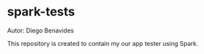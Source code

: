 # spark-tests
Autor: Diego Benavides

This repository is created to contain my our app tester using Spark.
